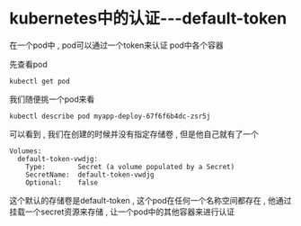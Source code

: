 # kubernetes中的认证---default-token

在一个pod中 , pod可以通过一个token来认证 pod中各个容器

先查看pod

```
kubectl get pod
```

我们随便挑一个pod来看

```
kubectl describe pod myapp-deploy-67f6f6b4dc-zsr5j
```

可以看到 , 我们在创建的时候并没有指定存储卷 , 但是他自己就有了一个

```
Volumes:
  default-token-vwdjg:
    Type:        Secret (a volume populated by a Secret)
    SecretName:  default-token-vwdjg
    Optional:    false
```

这个默认的存储卷是default-token  , 这个pod在任何一个名称空间都存在 , 他通过挂载一个secret资源来存储 , 让一个pod中的其他容器来进行认证